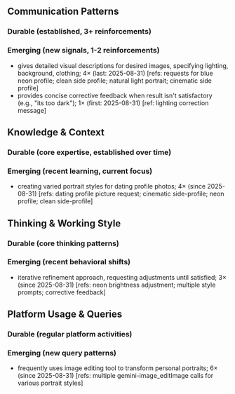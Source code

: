 ## Communication Patterns
### Durable (established, 3+ reinforcements)

### Emerging (new signals, 1-2 reinforcements)
- gives detailed visual descriptions for desired images, specifying lighting, background, clothing; 4× (last: 2025-08-31) [refs: requests for blue neon profile; clean side profile; natural light portrait; cinematic side profile]
- provides concise corrective feedback when result isn't satisfactory (e.g., "its too dark"); 1× (first: 2025-08-31) [ref: lighting correction message]

## Knowledge & Context
### Durable (core expertise, established over time)

### Emerging (recent learning, current focus)
- creating varied portrait styles for dating profile photos; 4× (since 2025-08-31) [refs: dating profile picture request; cinematic side-profile; neon profile; clean side-profile]

## Thinking & Working Style
### Durable (core thinking patterns)

### Emerging (recent behavioral shifts)
- iterative refinement approach, requesting adjustments until satisfied; 3× (since 2025-08-31) [refs: neon brightness adjustment; multiple style prompts; corrective feedback]

## Platform Usage & Queries
### Durable (regular platform activities)

### Emerging (new query patterns)
- frequently uses image editing tool to transform personal portraits; 6× (since 2025-08-31) [refs: multiple gemini-image_editImage calls for various portrait styles]